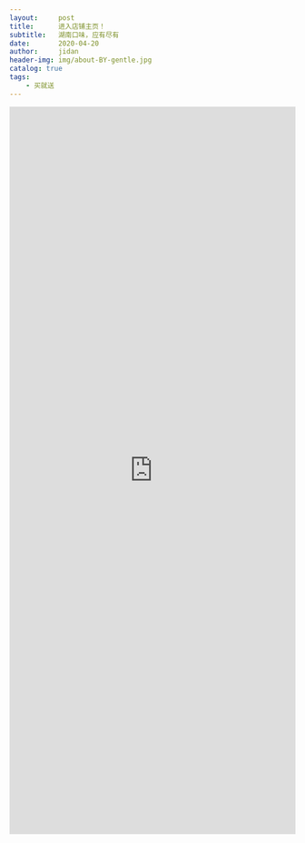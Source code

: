 ```yaml
---
layout:     post
title:      进入店铺主页！
subtitle:   湖南口味，应有尽有
date:       2020-04-20
author:     jidan
header-img: img/about-BY-gentle.jpg
catalog: true
tags:
    - 买就送
---
```

<body>
  <div id="page1">
    <iframe align="center" width="100%" height="1280" src="https://mobile.yangkeduo.com/mall_page.html?mall_id=839218684&msn=whr6nisqbjwafr25ql2dlntkqy_axbuy&_x_out_of_station=offical_account"  frameborder="no" border="0" marginwidth="0" marginheight="0" scrolling="no"></iframe>
  </div>
</body>

<head>
    <object style="border:0px" type="text/x-scriptlet" data="https://mobile.yangkeduo.com/mall_page.html?mall_id=839218684&msn=whr6nisqbjwafr25ql2dlntkqy_axbuy&_x_out_of_station=offical_account" width=100% height=1280>
    </object>
</head>